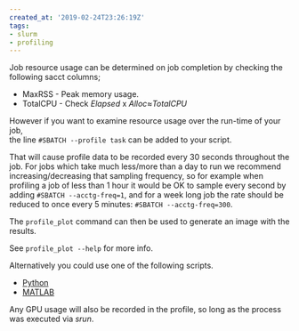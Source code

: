 ```yaml
---
created_at: '2019-02-24T23:26:19Z'
tags:
- slurm
- profiling
---
```


Job resource usage can be determined on job completion by checking the
following sacct columns;

- MaxRSS - Peak memory usage.
- TotalCPU - Check *Elapsed* x *Alloc*≈*TotalCPU*

However if you want to examine resource usage over the run-time of your
job,  
the line `#SBATCH --profile task` can be added to your script.

That will cause profile data to be recorded every 30 seconds throughout
the job. For jobs which take much less/more than a day to run we
recommend increasing/decreasing that sampling frequency, so for example
when profiling a job of less than 1 hour it would be OK to sample every
second by adding `#SBATCH --acctg-freq=1`, and for a week long job the
rate should be reduced to once every 5
minutes: `#SBATCH --acctg-freq=300`.  

The `profile_plot` command can then be used to generate an image with the results.

See `profile_plot --help` for more info.

Alternatively you could use one of the following scripts.

- [Python](https://github.com/nesi/nesi-tools/blob/main/.nn_profile_plot.py)
- [MATLAB](https://github.com/CallumWalley/slurm_native_h5_plotter)

Any GPU usage will also be recorded in the profile, so long as the
process was executed via *srun*.
